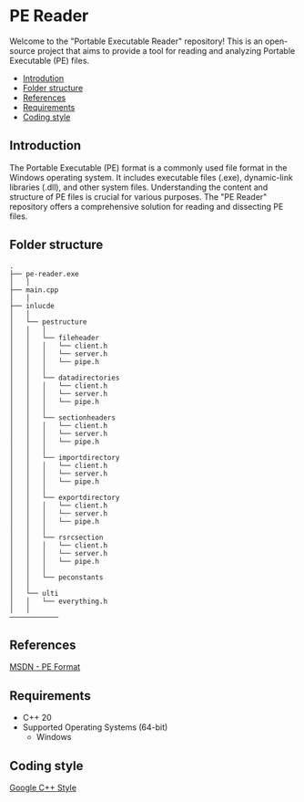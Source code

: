 # PE Reader

Welcome to the "Portable Executable Reader" repository! This is an open-source project that aims to provide a tool for reading and analyzing Portable Executable (PE) files.

- [Introdution](#introduction)
- [Folder structure](#folder-structure)
- [References](#references)
- [Requirements](#requirements)
- [Coding style](#coding-style)

Introduction
----------------
The Portable Executable (PE) format is a commonly used file format in the Windows operating system. It includes executable files (.exe), dynamic-link libraries (.dll), and other system files. Understanding the content and structure of PE files is crucial for various purposes. The "PE Reader" repository offers a comprehensive solution for reading and dissecting PE files.

Folder structure
----------------
```
.
├── pe-reader.exe                                        
│   │
├── main.cpp
│   │
├── inlucde
│   │
│   └── pestructure
│   │   │ 
│   │   └── fileheader
│   │   │   └── client.h
│   │   │   └── server.h
│   │   │   └── pipe.h
│   │   │ 
│   │   └── datadirectories
│   │   │   └── client.h
│   │   │   └── server.h
│   │   │   └── pipe.h
│   │   │ 
│   │   └── sectionheaders
│   │   │   └── client.h
│   │   │   └── server.h
│   │   │   └── pipe.h
│   │   │ 
│   │   └── importdirectory
│   │   │   └── client.h
│   │   │   └── server.h
│   │   │   └── pipe.h
│   │   │ 
│   │   └── exportdirectory
│   │   │   └── client.h
│   │   │   └── server.h
│   │   │   └── pipe.h
│   │   │ 
│   │   └── rsrcsection
│   │   │   └── client.h
│   │   │   └── server.h
│   │   │   └── pipe.h
│   │   │ 
│   │   └── peconstants
│   │
│   └── ulti
│   │   └── everything.h
│   │
────────────	
```

References
----------------
[MSDN - PE Format](https://learn.microsoft.com/en-us/windows/win32/debug/pe-format)

Requirements
---
* C++ 20
* Supported Operating Systems (64-bit)
  * Windows

Coding style
------------
[Google C++ Style](https://google.github.io/styleguide/cppguide.html)
